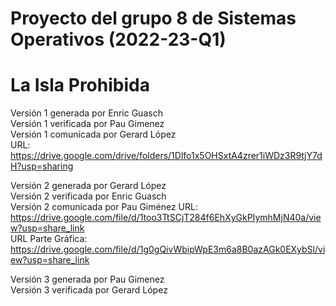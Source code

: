 # Proyecto del grupo 8 de Sistemas Operativos (2022-23-Q1)  
# La Isla Prohibida  

Versión 1 generada por Enric Guasch  
Versión 1 verificada por Pau Gimenez  
Versión 1 comunicada por Gerard López  
URL: https://drive.google.com/drive/folders/1Dlfo1x5OHSxtA4zrer1iWDz3R9tjY7dH?usp=sharing  


Versión 2 generada por Gerard López  
Versión 2 verificada por Enric Guasch  
Versión 2 comunicada por Pau Giménez
URL: https://drive.google.com/file/d/1too3TtSCjT284f6EhXyGkPIymhMjN40a/view?usp=share_link  
URL Parte Gráfica: https://drive.google.com/file/d/1g0gQivWbipWpE3m6a8B0azAGk0EXybSl/view?usp=share_link  


Versión 3 generada por Pau Gimenez  
Versión 3 verificada por Gerard López


